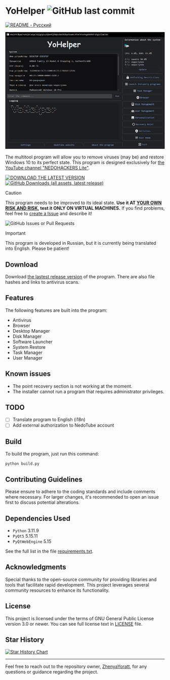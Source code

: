 # YoHelper ![GitHub last commit](https://img.shields.io/github/last-commit/ZhenyaYoratt/YoHelper?style=flat-square)

[![README - Русский](https://img.shields.io/badge/README-На_русском-red)
](https://github.com/ZhenyaYoratt/YoHelper/blob/main/README_RU.md)

![Image of YoHelper](/docs/images/main_window.png)

The multitool program will allow you to remove viruses (may be) and restore Windows 10 to its perfect state. This program is designed exclusively for [the YouTube channel "NEDOHACKERS Lite"](https://youtube.com/@nedohackerslite).

[![DOWNLOAD THE LATEST VERSION](https://img.shields.io/badge/DOWNLOAD_THE_LATEST_VERSION-%231d7c15?style=for-the-badge&logo=github)](https://github.com/ZhenyaYoratt/YoHelper/releases) [![GitHub Downloads (all assets, latest release)](https://img.shields.io/github/downloads-pre/ZhenyaYoratt/YoHelper/latest/total?style=flat-square)](https://github.com/ZhenyaYoratt/YoHelper/releases/)

> [!CAUTION]
> This program needs to be improved to its ideal state. **Use it AT <ins>YOUR OWN RISK AND RISK</ins>, test it ONLY ON VIRTUAL MACHINES.** If you find problems, feel free to [create a Issue](https://github.com/ZhenyaYoratt/YoHelper/issues/new/choose) and describe it!
> 
> ![GitHub Issues or Pull Requests](https://img.shields.io/github/issues/ZhenyaYoratt/YoHelper?style=flat-square)

> [!IMPORTANT]
> This program is developed in Russian, but it is currently being translated into English. Please be patient!

## Download
Download [the lastest release version](https://github.com/ZhenyaYoratt/YoHelper/releases) of the program. There are also file hashes and links to antivirus scans.

## Features
The following features are built into the program:
- Antivirus
- Browser
- Desktop Manager
- Disk Manager
- Software Launcher
- System Restore
- Task Manager
- User Manager

## Known issues
- The point recovery section is not working at the moment.
- The installer cannot run a program that requires administrator privileges.
<!-- There are no issues at the moment. If you find problems, feel free to [create a Issue](github.com/ZhenyaYoratt/YoHelper/issues) and describe it.-->

## TODO
- [ ] Translate program to English (i18n)
- [ ] Add external authorization to NedoTube account

## Build
To build the program, just run this command:
```
python build.py
```

## Contributing Guidelines
Please ensure to adhere to the coding standards and include comments where necessary. For larger changes, it's recommended to open an issue first to discuss potential alterations.

## Dependencies Used
- `Python` 3.11.9
- `PyQt5` 5.15.11
- `PyQtWebEngine` 5.15

See the full list in the file [requirements.txt](requirements.txt).

## Acknowledgments
Special thanks to the open-source community for providing libraries and tools that facilitate rapid development. This project leverages several community resources to enhance its functionality.

## License
This project is licensed under the terms of GNU General Public License version 3.0 or newer. You can see full license text in [LICENSE](LICENSE) file.

## Star History
<a href="https://star-history.com/#ZhenyaYoratt/YoHelper&Date">
 <picture>
   <source media="(prefers-color-scheme: dark)" srcset="https://api.star-history.com/svg?repos=ZhenyaYoratt/YoHelper&type=Date&theme=dark" />
   <source media="(prefers-color-scheme: light)" srcset="https://api.star-history.com/svg?repos=ZhenyaYoratt/YoHelper&type=Date" />
   <img alt="Star History Chart" src="https://api.star-history.com/svg?repos=ZhenyaYoratt/YoHelper&type=Date" />
 </picture>
</a>

---

Feel free to reach out to the repository owner, [ZhenyaYoratt](https://github.com/ZhenyaYoratt), for any questions or guidance regarding the project.
